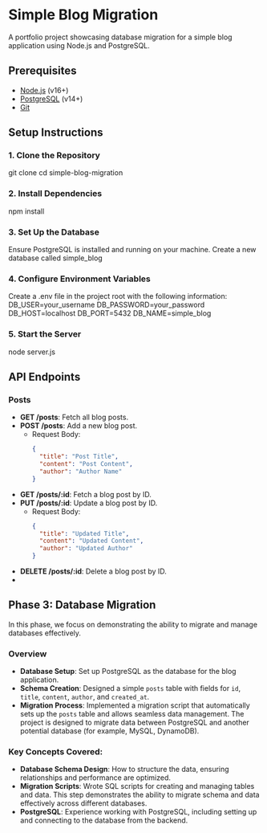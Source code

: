 # Simple Blog Migration
A portfolio project showcasing database migration for a simple blog application using Node.js and PostgreSQL.

## Prerequisites
- [Node.js](https://nodejs.org/) (v16+)
- [PostgreSQL](https://www.postgresql.org/) (v14+)
- [Git](https://git-scm.com/)

## Setup Instructions

### 1. Clone the Repository
git clone <repository-url>
cd simple-blog-migration

### 2. Install Dependencies
npm install

### 3. Set Up the Database
Ensure PostgreSQL is installed and running on your machine.
Create a new database called simple_blog

### 4. Configure Environment Variables
Create a .env file in the project root with the following information:
DB_USER=your_username
DB_PASSWORD=your_password
DB_HOST=localhost
DB_PORT=5432
DB_NAME=simple_blog

### 5. Start the Server
node server.js

## API Endpoints

### Posts
- **GET /posts**: Fetch all blog posts.
- **POST /posts**: Add a new blog post.
  - Request Body:
    ```json
    {
      "title": "Post Title",
      "content": "Post Content",
      "author": "Author Name"
    }
    ```
- **GET /posts/:id**: Fetch a blog post by ID.
- **PUT /posts/:id**: Update a blog post by ID.
  - Request Body:
    ```json
    {
      "title": "Updated Title",
      "content": "Updated Content",
      "author": "Updated Author"
    }
    ```
- **DELETE /posts/:id**: Delete a blog post by ID.
- 
## Phase 3: Database Migration

In this phase, we focus on demonstrating the ability to migrate and manage databases effectively.

### Overview
- **Database Setup**: Set up PostgreSQL as the database for the blog application.
- **Schema Creation**: Designed a simple `posts` table with fields for `id`, `title`, `content`, `author`, and `created_at`.
- **Migration Process**: Implemented a migration script that automatically sets up the `posts` table and allows seamless data management. The project is designed to migrate data between PostgreSQL and another potential database (for example, MySQL, DynamoDB).

### Key Concepts Covered:
- **Database Schema Design**: How to structure the data, ensuring relationships and performance are optimized.
- **Migration Scripts**: Wrote SQL scripts for creating and managing tables and data. This step demonstrates the ability to migrate schema and data effectively across different databases.
- **PostgreSQL**: Experience working with PostgreSQL, including setting up and connecting to the database from the backend.



